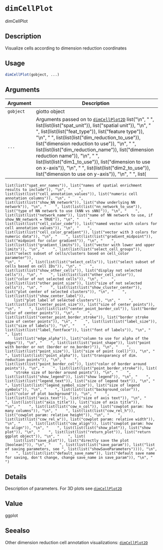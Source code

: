 # `dimCellPlot`

dimCellPlot


## Description

Visualize cells according to dimension reduction coordinates


## Usage

```r
dimCellPlot(gobject, ...)
```


## Arguments

Argument      |Description
------------- |----------------
`gobject`     |     giotto object
`...`     |      Arguments passed on to [`dimCellPlot2D`](#dimcellplot2d)   list("\n", "    ", list(list(list("spat_unit")), list("spatial unit")), "\n", "    ", list(list(list("feat_type")), list("feature type")), "\n", "    ", list(list(list("dim_reduction_to_use")), list("dimension reduction to use")), "\n", "    ", list(list(list("dim_reduction_name")), list("dimension reduction name")), "\n", "    ", list(list(list("dim1_to_use")), list("dimension to use on x-axis")), "\n", "    ", list(list(list("dim2_to_use")), list("dimension to use on y-axis")), "\n", "    ", list(
    list(list("spat_enr_names")), list("names of spatial enrichment results to include")), "\n", "    ", list(list(list("cell_annotation_values")), list("numeric cell annotation columns")), "\n", "    ", list(list(list("show_NN_network")), list("show underlying NN network")), "\n", "    ", list(list(list("nn_network_to_use")), list("type of NN network to use (kNN vs sNN)")), "\n", "    ", list(list(list("network_name")), list("name of NN network to use, if show_NN_network = TRUE")), "\n", "    ", 
    list(list(list("cell_color_code")), list("named vector with colors for cell annotation values")), "\n", "    ", list(list(list("cell_color_gradient")), list("vector with 3 colors for numeric data")), "\n", "    ", list(list(list("gradient_midpoint")), list("midpoint for color gradient")), "\n", "    ", list(list(list("gradient_limits")), list("vector with lower and upper limits")), "\n", "    ", list(list(list("select_cell_groups")), list("select subset of cells/clusters based on cell_color parameter")), 
    "\n", "    ", list(list(list("select_cells")), list("select subset of cells based on cell IDs")), "\n", "    ", list(list(list("show_other_cells")), list("display not selected cells")), "\n", "    ", list(list(list("other_cell_color")), list("color of not selected cells")), "\n", "    ", list(list(list("other_point_size")), list("size of not selected cells")), "\n", "    ", list(list(list("show_cluster_center")), list("plot center of selected clusters")), "\n", "    ", list(list(list("show_center_label")), 
        list("plot label of selected clusters")), "\n", "    ", list(list(list("center_point_size")), list("size of center points")), "\n", "    ", list(list(list("center_point_border_col")), list("border color of center points")), "\n", "    ", list(list(list("center_point_border_stroke")), list("border stroke size of center points")), "\n", "    ", list(list(list("label_size")), list("size of labels")), "\n", "    ", list(list(list("label_fontface")), list("font of labels")), "\n", "    ", list(
        list(list("edge_alpha")), list("column to use for alpha of the edges")), "\n", "    ", list(list(list("point_shape")), list("point with border or not (border or no_border)")), "\n", "    ", list(list(list("point_size")), list("size of point (cell)")), "\n", "    ", list(list(list("point_alpha")), list("transparancy of dim. reduction points")), "\n", "    ", list(list(list("point_border_col")), list("color of border around points")), "\n", "    ", list(list(list("point_border_stroke")), list(
        "stroke size of border around points")), "\n", "    ", list(list(list("show_legend")), list("show legend")), "\n", "    ", list(list(list("legend_text")), list("size of legend text")), "\n", "    ", list(list(list("legend_symbol_size")), list("size of legend symbols")), "\n", "    ", list(list(list("background_color")), list("color of plot background")), "\n", "    ", list(list(list("axis_text")), list("size of axis text")), "\n", "    ", list(list(list("axis_title")), list("size of axis title")), 
    "\n", "    ", list(list(list("cow_n_col")), list("cowplot param: how many columns")), "\n", "    ", list(list(list("cow_rel_h")), list("cowplot param: relative height")), "\n", "    ", list(list(list("cow_rel_w")), list("cowplot param: relative width")), "\n", "    ", list(list(list("cow_align")), list("cowplot param: how to align")), "\n", "    ", list(list(list("show_plot")), list("show plot")), "\n", "    ", list(list(list("return_plot")), list("return ggplot object")), "\n", "    ", list(
        list(list("save_plot")), list("directly save the plot [boolean]")), "\n", "    ", list(list(list("save_param")), list("list of saving parameters, see ", list(list("showSaveParameters")))), "\n", "    ", list(list(list("default_save_name")), list("default save name for saving, don't change, change save_name in save_param")), "\n", "  ")


## Details

Description of parameters. For 3D plots see [`dimCellPlot2D`](#dimcellplot2d)


## Value

ggplot


## Seealso

Other dimension reduction cell annotation visualizations:
 [`dimCellPlot2D`](#dimcellplot2d)


